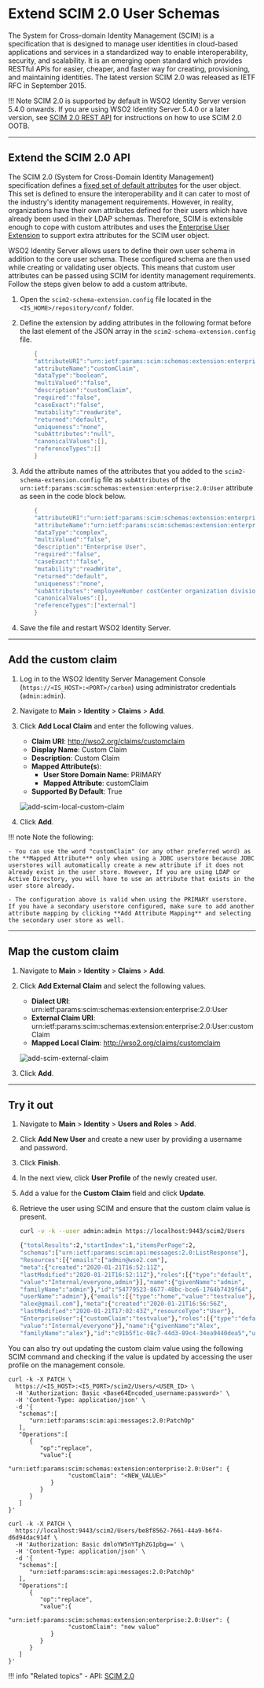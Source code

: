 # Extend SCIM 2.0 User Schemas
 
The System for Cross-domain Identity Management (SCIM) is a specification that is designed to manage user identities in cloud-based applications and services in a standardized way to enable interoperability, security, and scalability. It is an emerging open standard which provides RESTful APIs for easier, cheaper, and faster way for creating, provisioning, and maintaining identities. The latest version SCIM 2.0 was released as IETF RFC in September 2015.

!!! Note 
    SCIM 2.0 is supported by default in WSO2 Identity Server version 5.4.0 onwards. If you are using WSO2 Identity Server 5.4.0 or a later version, see [SCIM 2.0 REST API](../../apis/scim2-rest-apis.md) for instructions on how to use SCIM 2.0 OOTB.

---
    
## Extend the SCIM 2.0 API 

The SCIM 2.0 (System for Cross-Domain Identity Management) specification defines a [fixed set of default attributes](https://tools.ietf.org/html/rfc7643#section-8.2) for the user object. This set is defined to ensure the interoperability and it can cater to most of the industry's identity management requirements. However, in reality, organizations have their own attributes defined for their users which have already been used in their LDAP schemas. Therefore, SCIM is extensible enough to cope with custom attributes and uses the [Enterprise User Extension](https://tools.ietf.org/html/rfc7643#section-8.3) to support extra attributes for the SCIM user object.

WSO2 Identity Server allows users to define their own user schema in addition to the core user schema. These configured schema are then used while creating or validating user objects. This means that custom user attributes can be passed using SCIM for identity management requirements. Follow the steps given below to add a custom attribute. 
    
1. Open the `scim2-schema-extension.config` file located in the `<IS_HOME>/repository/conf/` folder.

2. Define the extension by adding attributes in the following format before the last element of the JSON array in
    the `scim2-schema-extension.config` file. 

    ``` java
        {
        "attributeURI":"urn:ietf:params:scim:schemas:extension:enterprise:2.0:User:customClaim",
        "attributeName":"customClaim",
        "dataType":"boolean",
        "multiValued":"false",
        "description":"customClaim",
        "required":"false",
        "caseExact":"false",
        "mutability":"readwrite",
        "returned":"default",
        "uniqueness":"none",
        "subAttributes":"null",
        "canonicalValues":[],
        "referenceTypes":[]
        }
    ```

3.  Add the attribute names of the attributes that you added to the `scim2-schema-extension.config` file as `subAttributes` of the `urn:ietf:params:scim:schemas:extension:enterprise:2.0:User` attribute as seen in the code block below.

    ``` java
        {
        "attributeURI":"urn:ietf:params:scim:schemas:extension:enterprise:2.0:User",
        "attributeName":"urn:ietf:params:scim:schemas:extension:enterprise:2.0:User",
        "dataType":"complex",
        "multiValued":"false",
        "description":"Enterprise User",
        "required":"false",
        "caseExact":"false",
        "mutability":"readWrite",
        "returned":"default",
        "uniqueness":"none",
        "subAttributes":"employeeNumber costCenter organization division department manager customClaim",
        "canonicalValues":[],
        "referenceTypes":["external"]
        }
    ```

3. Save the file and restart WSO2 Identity Server. 

---

## Add the custom claim

1. Log in to the WSO2 Identity Server Management Console (`https://<IS_HOST>:<PORT>/carbon`) using administrator credentials (`admin:admin`).

2. Navigate to **Main** > **Identity** > **Claims** > **Add**. 

3. Click **Add Local Claim** and enter the following values. 
    - **Claim URI**: http://wso2.org/claims/customclaim
    - **Display Name**: Custom Claim
    - **Description**: Custom Claim
    - **Mapped Attribute(s**):
        - **User Store Domain Name**: PRIMARY
        - **Mapped Attribute**: customClaim
    - **Supported By Default**: True

    ![add-scim-local-custom-claim](../../../assets/img/extend/add-scim-local-custom-claim.png)

4. Click **Add**. 

!!! note
    Note the following:

    - You can use the word "customClaim" (or any other preferred word) as the **Mapped Attribute** only when using a JDBC userstore because JDBC userstores will automatically create a new attribute if it does not already exist in the user store. However, If you are using LDAP or Active Directory, you will have to use an attribute that exists in the user store already.

    - The configuration above is valid when using the PRIMARY userstore. If you have a secondary userstore configured, make sure to add another attribute mapping by clicking **Add Attribute Mapping** and selecting the secondary user store as well.

---

## Map the custom claim

1. Navigate to **Main** > **Identity** > **Claims** > **Add**.

2. Click **Add External Claim** and select the following values.
    - **Dialect URI**: urn:ietf:params:scim:schemas:extension:enterprise:2.0:User
    - **External Claim URI**: urn:ietf:params:scim:schemas:extension:enterprise:2.0:User:customClaim
    - **Mapped Local Claim**: http://wso2.org/claims/customclaim

    ![add-scim-external-claim](../../../assets/img/extend/add-scim-external-claim.png)

3. Click **Add**. 

---

## Try it out

1. Navigate to **Main** > **Identity** > **Users and Roles** > **Add**.

3. Click **Add New User** and create a new user by providing a username and password.

4. Click **Finish**.
    
5. In the next view, click **User Profile** of the newly created user.

4. Add a value for the **Custom Claim** field and click **Update**. 

5. Retrieve the user using SCIM and ensure that the custom claim value is present. 

    ```bash tab="SCIM Request"
    curl -v -k --user admin:admin https://localhost:9443/scim2/Users
    ```

    ``` bash tab="SCIM Response"
    {"totalResults":2,"startIndex":1,"itemsPerPage":2,
    "schemas":["urn:ietf:params:scim:api:messages:2.0:ListResponse"],
    "Resources":[{"emails":["admin@wso2.com"],
    "meta":{"created":"2020-01-21T16:52:11Z",
    "lastModified":"2020-01-21T16:52:11Z"},"roles":[{"type":"default",
    "value":"Internal/everyone,admin"}],"name":{"givenName":"admin",
    "familyName":"admin"},"id":"54779523-8677-48bc-bce6-1764b7439f64",
    "userName":"admin"},{"emails":[{"type":"home","value":"testvalue"},
    "alex@gmail.com"],"meta":{"created":"2020-01-21T16:56:56Z",
    "lastModified":"2020-01-21T17:02:43Z","resourceType":"User"},
    "EnterpriseUser":{"customClaim":"testvalue"},"roles":[{"type":"default",
    "value":"Internal/everyone"}],"name":{"givenName":"Alex",
    "familyName":"alex"},"id":"c91b5f1c-08c7-44d3-89c4-34ea9440dea5","userName":"alex"}]}
    ```

You can also try out updating the custom claim value using the following SCIM command and checking if the value is updated by accessing the user profile on the management console. 

 ```curl tab="Request Format"
 curl -k -X PATCH \
   https://<IS_HOST>:<IS_PORT>/scim2/Users/<USER_ID> \
   -H 'Authorization: Basic <Base64Encoded_username:password>' \
   -H 'Content-Type: application/json' \
   -d '{
    "schemas":[
       "urn:ietf:params:scim:api:messages:2.0:PatchOp"
    ],
    "Operations":[
       {
          "op":"replace",
          "value":{
             "urn:ietf:params:scim:schemas:extension:enterprise:2.0:User": {
                  "customClaim": "<NEW_VALUE>"
             }
          }
       }
    ]
 }'
 ```
 
```curl tab="Sample Request"
curl -k -X PATCH \
  https://localhost:9443/scim2/Users/be8f8562-7661-44a9-b6f4-d6d94dac914f \
  -H 'Authorization: Basic dmloYW5nYTphZG1pbg==' \
  -H 'Content-Type: application/json' \
  -d '{
   "schemas":[
      "urn:ietf:params:scim:api:messages:2.0:PatchOp"
   ],
   "Operations":[
      {
         "op":"replace",
         "value":{
            "urn:ietf:params:scim:schemas:extension:enterprise:2.0:User": {
                 "customClaim": "new value"
            }
         }
      }
   ]
}'
```

!!! info "Related topics" 
    -  API: [SCIM 2.0](../../apis/scim2-rest-apis.md)
